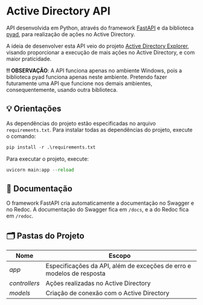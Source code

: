 # Active Directory API

API desenvolvida em Python, através do framework [FastAPI](https://fastapi.tiangolo.com/) e da biblioteca [pyad](https://pypi.org/project/pyad/), para realização de ações no Active Directory.

A ideia de desenvolver esta API veio do projeto [Active Directory Explorer](https://github.com/vpess/Active-Directory-Explorer), visando proporcionar a execução de mais ações no Active Directory, e com maior praticidade.

**‼️ OBSERVAÇÃO**: A API funciona apenas no ambiente Windows, pois a biblioteca pyad funciona apenas neste ambiente. Pretendo fazer futuramente uma API que funcione nos demais ambientes, consequentemente, usando outra biblioteca.

## 💡 Orientações

As dependências do projeto estão especificadas no arquivo `requirements.txt`. Para instalar todas as dependências do projeto, execute o comando:

```py
pip install -r .\requirements.txt
```

Para executar o projeto, execute:

```py
uvicorn main:app --reload
```

## 📃 Documentação

O framework FastAPI cria automaticamente a documentação no Swagger e no Redoc. A documentação do Swagger fica em `/docs`, e a do Redoc fica em `/redoc`.

## 🗂️ Pastas do Projeto

| **Nome** | **Escopo** |
| ------ | ------ |
| _app_ | Especificações da API, além de exceções de erro e modelos de resposta |
| _controllers_ | Ações realizadas no Active Directory |
| _models_ | Criação de conexão com o Active Directory |
